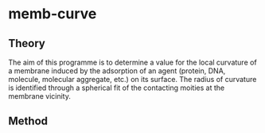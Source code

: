 # memb-curve

## Theory


The aim of this programme is to determine a value for the local curvature of a membrane induced by the adsorption of an agent (protein, DNA, molecule, molecular aggregate, etc.) on its surface. The radius of curvature is identified through a spherical fit of the contacting moities at the membrane vicinity.
## Method

